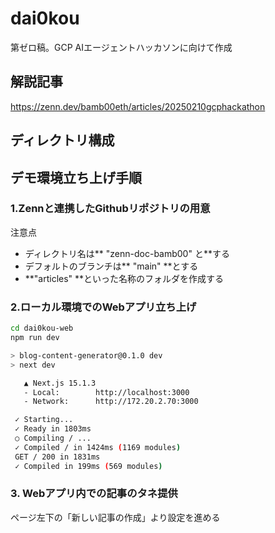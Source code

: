 # dai0kou

第ゼロ稿。GCP AIエージェントハッカソンに向けて作成

## 解説記事

https://zenn.dev/bamb00eth/articles/20250210gcphackathon

## ディレクトリ構成

## デモ環境立ち上げ手順

### 1.Zennと連携したGithubリポジトリの用意

注意点

* ディレクトリ名は** "zenn-doc-bamb00" と**する
* デフォルトのブランチは** "main" **とする
* **"articles" **といった名称のフォルダを作成する

### 2.ローカル環境でのWebアプリ立ち上げ

```bash
cd dai0kou-web
npm run dev

> blog-content-generator@0.1.0 dev
> next dev

   ▲ Next.js 15.1.3
   - Local:        http://localhost:3000
   - Network:      http://172.20.2.70:3000

 ✓ Starting...
 ✓ Ready in 1803ms
 ○ Compiling / ...
 ✓ Compiled / in 1424ms (1169 modules)
 GET / 200 in 1831ms
 ✓ Compiled in 199ms (569 modules)
```

### 3. Webアプリ内での記事のタネ提供

ページ左下の「新しい記事の作成」より設定を進める
